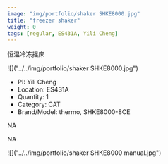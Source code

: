 ```yaml
---
image: "img/portfolio/shaker SHKE8000.jpg"
title: "freezer shaker"
weight: 0
tags: [regular, ES431A, Yili Cheng]
---
```


恒温冷冻摇床

<!--more-->

![]("../../img/portfolio/shaker SHKE8000.jpg")

- PI: Yili Cheng
- Location: ES431A
- Quantity: 1
- Category: CAT
- Brand/Model: thermo, SHKE8000-8CE

NA

NA

![]("../../img/portfolio/shaker SHKE8000 manual.jpg")
